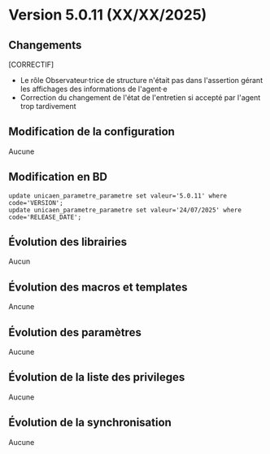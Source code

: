 # Version 5.0.11 (XX/XX/2025) 

## Changements 

[CORRECTIF]
* Le rôle Observateur·trice de structure n'était pas dans l'assertion gérant les affichages des informations de l'agent·e
* Correction du changement de l'état de l'entretien si accepté par l'agent trop tardivement

## Modification de la configuration

Aucune

## Modification en BD

```postgresql
update unicaen_parametre_parametre set valeur='5.0.11' where code='VERSION';
update unicaen_parametre_parametre set valeur='24/07/2025' where code='RELEASE_DATE';
```

## Évolution des librairies

Aucun

## Évolution des macros et templates

Ancune

## Évolution des paramètres

Aucune 

## Évolution de la liste des privileges

Aucune

## Évolution de la synchronisation

Aucune